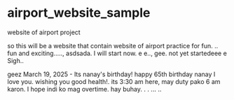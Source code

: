 # airport_website_sample
website of airport project

so this will be a website that contain website of airport practice for fun.
..
fun and exciting.....,
asdsada.
I will start now. e e..,
gee.
not yet startedeee
e
Sigh..

geez
March 19, 2025 - Its nanay's birthday! happy 65th birthday nanay I love you. wishing you good health!. its 3:30 am here, may duty pako 6 am karon. I hope indi ko mag overtime. hay buhay. . .
...
..
